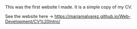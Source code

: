 This was the first website I made. It is a simple copy of my CV. 

See the website here -> https://mariamalvarez.github.io/Web-Development/CV%20Intro/
